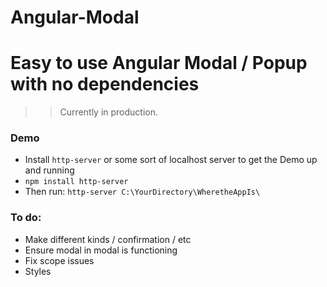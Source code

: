# Angular-Modal

# Easy to use Angular Modal / Popup with no dependencies

>> Currently in production.

### Demo

 - Install `http-server` or some sort of localhost server to get the Demo up and running
 - `npm install http-server`
 - Then run: `http-server C:\YourDirectory\WheretheAppIs\`

### To do:
 - Make different kinds / confirmation / etc
 - Ensure modal in modal is functioning
 - Fix scope issues
 - Styles
